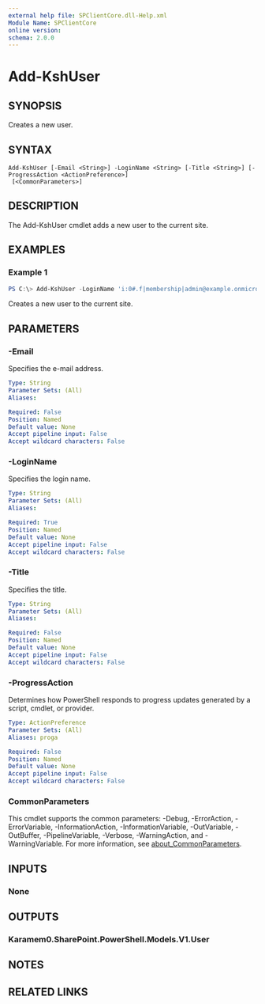 ```yaml
---
external help file: SPClientCore.dll-Help.xml
Module Name: SPClientCore
online version:
schema: 2.0.0
---
```


# Add-KshUser

## SYNOPSIS
Creates a new user.

## SYNTAX

```
Add-KshUser [-Email <String>] -LoginName <String> [-Title <String>] [-ProgressAction <ActionPreference>]
 [<CommonParameters>]
```

## DESCRIPTION
The Add-KshUser cmdlet adds a new user to the current site.

## EXAMPLES

### Example 1
```powershell
PS C:\> Add-KshUser -LoginName 'i:0#.f|membership|admin@example.onmicrosoft.com'
```

Creates a new user to the current site.

## PARAMETERS

### -Email
Specifies the e-mail address.

```yaml
Type: String
Parameter Sets: (All)
Aliases:

Required: False
Position: Named
Default value: None
Accept pipeline input: False
Accept wildcard characters: False
```

### -LoginName
Specifies the login name.

```yaml
Type: String
Parameter Sets: (All)
Aliases:

Required: True
Position: Named
Default value: None
Accept pipeline input: False
Accept wildcard characters: False
```

### -Title
Specifies the title.

```yaml
Type: String
Parameter Sets: (All)
Aliases:

Required: False
Position: Named
Default value: None
Accept pipeline input: False
Accept wildcard characters: False
```

### -ProgressAction
Determines how PowerShell responds to progress updates generated by a script, cmdlet, or provider.

```yaml
Type: ActionPreference
Parameter Sets: (All)
Aliases: proga

Required: False
Position: Named
Default value: None
Accept pipeline input: False
Accept wildcard characters: False
```

### CommonParameters
This cmdlet supports the common parameters: -Debug, -ErrorAction, -ErrorVariable, -InformationAction, -InformationVariable, -OutVariable, -OutBuffer, -PipelineVariable, -Verbose, -WarningAction, and -WarningVariable. For more information, see [about_CommonParameters](http://go.microsoft.com/fwlink/?LinkID=113216).

## INPUTS

### None

## OUTPUTS

### Karamem0.SharePoint.PowerShell.Models.V1.User

## NOTES

## RELATED LINKS
